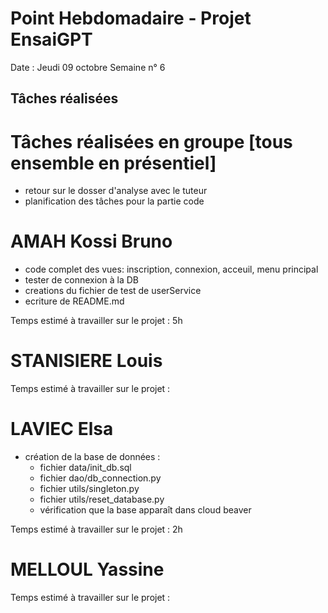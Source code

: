 # Point Hebdomadaire - Projet EnsaiGPT

Date : Jeudi 09 octobre 
Semaine n° 6

## Tâches réalisées




# Tâches réalisées en groupe [tous ensemble en présentiel]

- retour sur le dosser d'analyse avec le tuteur
- planification des tâches pour la partie code

# AMAH Kossi Bruno
- code complet des vues: inscription, connexion, acceuil, menu principal
- tester de connexion à la DB
- creations du fichier de test de userService
- ecriture de README.md

Temps estimé à travailler sur le projet : 5h

# STANISIERE Louis


Temps estimé à travailler sur le projet : 

# LAVIEC Elsa
- création de la base de données :
  - fichier data/init_db.sql
  - fichier dao/db_connection.py
  - fichier utils/singleton.py
  - fichier utils/reset_database.py
  - vérification que la base apparaît dans cloud beaver 

Temps estimé à travailler sur le projet : 2h

# MELLOUL Yassine

  

  Temps estimé à travailler sur le projet : 
